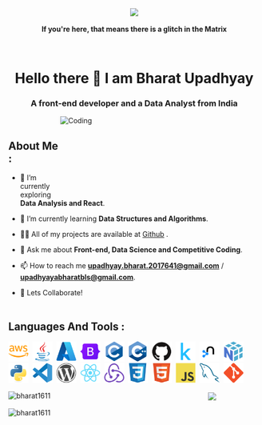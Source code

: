 
<div id = "header" align = "center">
  <img src = "https://media.giphy.com/media/128Ygie2wLdH5m/giphy.gif" width = "280" heoght = "280">
 </div>

 <p align = "center"><strong>If you're here, that means there is a glitch in the Matrix</strong></p>
 
 <div align = "center">
   <h1><br>
  Hello there 👋 I am Bharat Upadhyay
</div>
<h3 align = "center"> A front-end developer and a Data Analyst from India</h3>

<img align = "right" alt = "Coding" width = "400" src = "https://media.giphy.com/media/jdPMeyv9rn0hZHh8n9/giphy.gif" height = "150" width = "50">
<p align = "left"><img src="https://komarev.com/ghpvc/?username=bharat1611&style=flat-square&color=blue" alt=""/> </p>

<h2 align ="left">About Me : </h2>

- 🔭 I’m currently exploring **Data Analysis and React**.

- 🌱 I’m currently learning **Data Structures and Algorithms**.

- 👨‍💻 All of my projects are available at <a href="https://github.com/bharat1611">Github</a> .

- 💬 Ask me about **Front-end, Data Science and Competitive Coding**.

- 📫 How to reach me **upadhyay.bharat.2017641@gmail.com** / **upadhyayabharatbls@gmail.com**.

- 🤝 Lets Collaborate!
  <br><br>
<h2 align = "left"> Languages And Tools : </h3>
 <div>
     <img src="https://github.com/devicons/devicon/blob/master/icons/amazonwebservices/amazonwebservices-plain-wordmark.svg" title="AWS" alt="AWS" width="40" height="40"/>&nbsp;
  <img src="https://github.com/devicons/devicon/blob/master/icons/java/java-original.svg" title="Java" alt="Java" width="40" height="40"/>&nbsp;
   <img src="https://github.com/devicons/devicon/blob/master/icons/azure/azure-original.svg" title="Azure" alt="Azure" width="40" height="40"/>&nbsp;
   <img src="https://github.com/devicons/devicon/blob/master/icons/bootstrap/bootstrap-original.svg" title="Bootstrap" alt="Bootsstrap" width="40" height="40"/>&nbsp;
   <img src="https://github.com/devicons/devicon/blob/master/icons/c/c-original.svg" title="C" alt="C" width="40" height="40"/>&nbsp;
   <img src="https://github.com/devicons/devicon/blob/master/icons/cplusplus/cplusplus-original.svg" title="C++" alt="C++" width="40" height="40"/>&nbsp;
   <img src="https://github.com/devicons/devicon/blob/master/icons/github/github-original.svg" title="GitHub" alt="GitHub" width="40" height="40"/>&nbsp;
   <img src="https://github.com/devicons/devicon/blob/master/icons/kaggle/kaggle-original.svg" title="Kaggle" alt="Kaggle" width="40" height="40"/>&nbsp;
   <img src="https://github.com/devicons/devicon/blob/master/icons/neo4j/neo4j-original.svg" title="Neo4j" alt="Neo4j" width="40" height="40"/>&nbsp;
   <img src="https://github.com/devicons/devicon/blob/master/icons/numpy/numpy-original.svg" title="Numpy" alt="Numpy" width="40" height="40"/>&nbsp;
   <img src="https://github.com/devicons/devicon/blob/master/icons/python/python-original.svg" title="Python" alt="Python" width="40" height="40"/>&nbsp;
   <img src="https://github.com/devicons/devicon/blob/master/icons/vscode/vscode-original.svg" title="VsCode" alt="VsCode" width="40" height="40"/>&nbsp;
   <img src="https://github.com/devicons/devicon/blob/master/icons/wordpress/wordpress-plain.svg" title="WordPress" alt="WordPress" width="40" height="40"/>&nbsp;
  <img src="https://github.com/devicons/devicon/blob/master/icons/react/react-original.svg" title="React" alt="React" width="40" height="40"/>&nbsp;
  <img src="https://github.com/devicons/devicon/blob/master/icons/redux/redux-original.svg" title="Redux" alt="Redux " width="40" height="40"/>&nbsp;
  <img src="https://github.com/devicons/devicon/blob/master/icons/css3/css3-original.svg"  title="CSS3" alt="CSS" width="40" height="40"/>&nbsp;
  <img src="https://github.com/devicons/devicon/blob/master/icons/html5/html5-original.svg" title="HTML5" alt="HTML" width="40" height="40"/>&nbsp;
  <img src="https://github.com/devicons/devicon/blob/master/icons/javascript/javascript-original.svg" title="JavaScript" alt="JavaScript" width="40" height="40"/>&nbsp;
  <img src="https://github.com/devicons/devicon/blob/master/icons/mysql/mysql-original.svg" title="MySQL"  alt="MySQL" width="40" height="40"/>&nbsp;
  <img src="https://github.com/devicons/devicon/blob/master/icons/git/git-original.svg" title="Git" **alt="Git" width="40" height="40"/>
</div>

<p><img align = "left" width = "400" src = "https://github-readme-stats.vercel.app/api/top-langs/?username=bharat1611&exclude_repo=Fraud-Detection---Insurance-Claims,bharat1611.github.io&layout=compact&theme=vision-friendly-dark" alt = "bharat1611"/></p>

<p><img align = "center" src = "https://github-readme-stats.vercel.app/api?username=bharat1611&show_icons=true&theme=radical"></p>

<p><img align = "center" src = "http://github-readme-streak-stats.herokuapp.com?user=bharat1611&theme=dark&background=000000" alt = "bharat1611"/></p>
